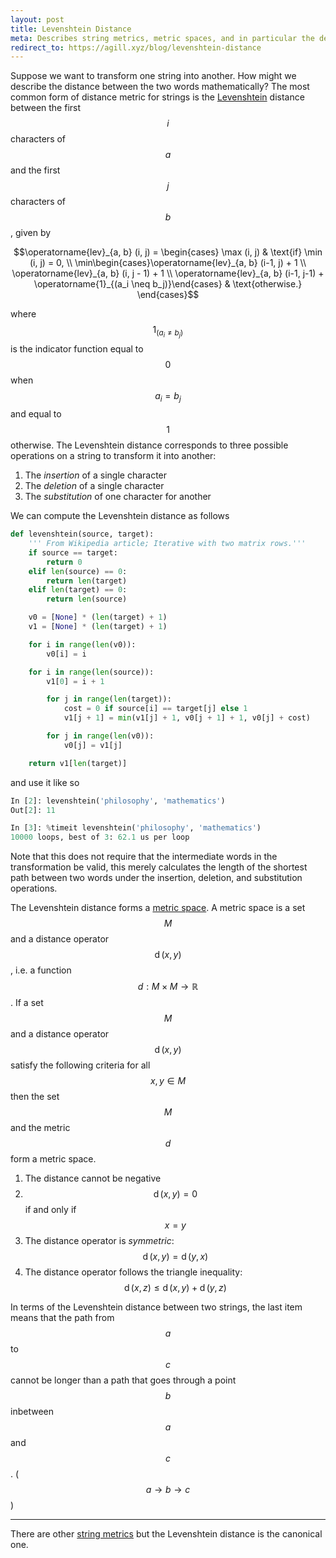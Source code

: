 ```yaml
---
layout: post
title: Levenshtein Distance
meta: Describes string metrics, metric spaces, and in particular the definition and computation of the Levenshtein distance metric in Python.
redirect_to: https://agill.xyz/blog/levenshtein-distance
---
```


Suppose we want to transform one string into another. How might we describe the distance between the two words mathematically? The most common form of distance metric for strings is the [Levenshtein](https://en.wikipedia.org/wiki/Levenshtein_distance) distance between the first $$i$$ characters of $$a$$ and the first $$j$$ characters of $$b$$, given by

$$\operatorname{lev}_{a, b} (i, j) = \begin{cases} \max (i, j) & \text{if} \min (i, j) = 0, \\ \min\begin{cases}\operatorname{lev}_{a, b} (i-1, j) + 1 \\ \operatorname{lev}_{a, b} (i, j - 1) + 1 \\ \operatorname{lev}_{a, b} (i-1, j-1) + \operatorname{1}_{(a_i \neq b_j)}\end{cases} & \text{otherwise.} \end{cases}$$

where $$\operatorname{1}_{(a_i \neq b_j)}$$ is the indicator function equal to $$0$$ when $$a_i = b_j$$ and equal to $$1$$ otherwise. The Levenshtein distance corresponds to three possible operations on a string to transform it into another:

1. The *insertion* of a single character
2. The *deletion* of a single character
3. The *substitution* of one character for another

We can compute the Levenshtein distance as follows

```python
def levenshtein(source, target):
    ''' From Wikipedia article; Iterative with two matrix rows.'''
    if source == target:
        return 0
    elif len(source) == 0:
        return len(target)
    elif len(target) == 0:
        return len(source)

    v0 = [None] * (len(target) + 1)
    v1 = [None] * (len(target) + 1)

    for i in range(len(v0)):
        v0[i] = i

    for i in range(len(source)):
        v1[0] = i + 1

        for j in range(len(target)):
            cost = 0 if source[i] == target[j] else 1
            v1[j + 1] = min(v1[j] + 1, v0[j + 1] + 1, v0[j] + cost)

        for j in range(len(v0)):
            v0[j] = v1[j]

    return v1[len(target)]
```

and use it like so

```python
In [2]: levenshtein('philosophy', 'mathematics')
Out[2]: 11

In [3]: %timeit levenshtein('philosophy', 'mathematics')
10000 loops, best of 3: 62.1 us per loop
```

Note that this does not require that the intermediate words in the transformation be valid, this merely calculates the length of the shortest path between two words under the insertion, deletion, and substitution operations.

The Levenshtein distance forms a [metric space](https://en.wikipedia.org/wiki/Metric_space). A metric space is a set $$M$$ and a distance operator $$\operatorname{d}(x, y)$$, i.e. a function $$d: M \times M \to \mathbb{R}$$. If a set $$M$$ and a distance operator $$\operatorname{d}(x, y)$$ satisfy the following criteria for all $$x, y \in M$$ then the set $$M$$ and the metric $$d$$ form a metric space.

1. The distance cannot be negative
2. $$\operatorname{d}(x, y) = 0$$ if and only if $$x = y$$
3. The distance operator is *symmetric*: $$\operatorname{d}(x, y) = \operatorname{d}(y, x)$$
4. The distance operator follows the triangle inequality: $$\operatorname{d}(x, z) \leq \operatorname{d}(x, y) + \operatorname{d}(y, z)$$

In terms of the Levenshtein distance between two strings, the last item means that the path from $$a$$ to $$c$$ cannot be longer than a path that goes through a point $$b$$ inbetween $$a$$ and $$c$$. ($$a \to b \to c$$)

---

There are other [string metrics](https://en.wikipedia.org/wiki/String_metric) but the Levenshtein distance is the canonical one.
